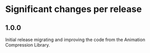 # Significant changes per release

## 1.0.0

Initial release migrating and improving the code from the Animation Compression Library.
